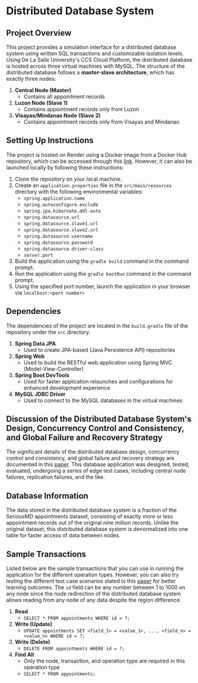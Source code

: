 # Distributed Database System

## Project Overview
This project provides a simulation interface for a distributed database system using written SQL transactions and customizable isolation levels. Using De La Salle University's CCS Cloud Platform, the distributed database is hosted across three virtual machines with MySQL. The structure of the distributed database follows a **master-slave architecture**, which has exactly three nodes:
1. **Central Node (Master)**
     - Contains all appointment records
2. **Luzon Node (Slave 1)**
     - Contains appointment records only from Luzon
3. **Visayas/Mindanao Node (Slave 2)**
     - Contains appointment records only from Visayas and Mindanao

## Setting Up Instructions
The project is hosted on Render using a Docker image from a Docker Hub repository, which can be accessed through this [link](https://distributed-database-system-latest.onrender.com/). However, it can also be launched locally by following these instructions:
1. Clone the repository on your local machine.
2. Create an `application.properties` file in the `src/main/resources` directory with the following environmental variables:
     - `spring.application.name`
     - `spring.autoconfigure.exclude`
     - `spring.jpa.hibernate.ddl-auto`
     - `spring.datasource.url`
     - `spring.datasource.slave1.url`
     - `spring.datasource.slave2.url`
     - `spring.datasource.username`
     - `spring.datasource.password`
     - `spring.datasource.driver-class`
     - `server.port`
3. Build the application using the `gradle build` command in the command prompt.
4. Run the application using the `gradle bootRun` command in the command prompt.
5. Using the specified port number, launch the application in your browser via `localhost:<port number>`

## Dependencies
The dependencies of the project are located in the `build.gradle` file of the repository under the `src` directory.
1. **Spring Data JPA**
     - Used to create JPA-based (Java Persistence API) repositories
2. **Spring Web**
     - Used to build the RESTful web application using Spring MVC (Model-View-Controller)
3. **Spring Boot DevTools**
     - Used for faster application relaunches and configurations for enhanced development experience
4. **MySQL JDBC Driver**
     - Used to connect to the MySQL databases in the virtual machines

## Discussion of the Distributed Database System's Design, Concurrency Control and Consistency, and Global Failure and Recovery Strategy
The significant details of the distributed database design, concurrency control and consistency, and global failure and recovery strategy are documented in this [paper](https://drive.google.com/file/d/1oqLWK2b2EjM7uYK4zSQ4-7E-jXVc60-Q). This database application was designed, tested, evaluated, undergoing a series of edge test cases, including central node failures, replication failures, and the like.

## Database Information
The data stored in the distributed database system is a fraction of the SeriousMD appointments dataset, consisting of exactly more or less appointment records out of the original nine million records. Unlike the original dataset, this distributed database system is denormalized into one table for faster access of data between nodes.

## Sample Transactions
Listed below are the sample transactions that you can use in running the application for the different operation types. However, you can also try testing the different test case scenarios stated in this [paper](https://drive.google.com/file/d/1oqLWK2b2EjM7uYK4zSQ4-7E-jXVc60-Q) for better learning outcomes. The `id` field can be any number between 1 to 1000 on any node since the node redirection of the distributed database system allows reading from any node of any data despite the region difference.
1. **Read**
     - `SELECT * FROM appointments WHERE id = ?;`
2. **Write (Update)**
     - `UPDATE appointments SET <field_1> = <value_1>, ..., <field_n> = <value_n> WHERE id = ?;`
3. **Write (Delete)**
     - `DELETE FROM appointments WHERE id = ?;`
4. **Find All**
     - Only the node, transaction, and operation type are required in this operation type
     - `SELECT * FROM appointments;`
